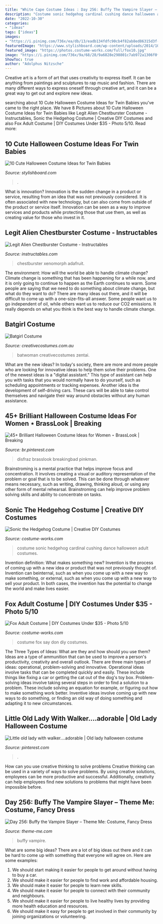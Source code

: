 ```yaml
---
title: "White Cape Costume Ideas : Day 256: Buffy The Vampire Slayer – Theme Me: Costume, Fancy Dress"
description: "Costume sonic hedgehog cardinal cushing dance halloween adult costumes"
date: "2022-10-30"
categories:
- "ideas"
tags: ["ideas"]
images:
- "https://i.pinimg.com/736x/ea/db/13/eadb134fdfc90cb4f82ab8ed86315d3f--old-lady-costume-grandma-costume.jpg"
featuredImage: "https://www.stylishboard.com/wp-content/uploads/2014/10/326.jpg"
featured_image: "https://photos.costume-works.com/full/fox10.jpg"
image: "https://i.pinimg.com/736x/9a/68/28/9a6828e298801c7ab972a1306f0fd256.jpg"
ShowToc: true
author: "Adolphus Nitzsche"
---
```



Creative art is a form of art that uses creativity to express itself. It can be anything from paintings and sculptures to rap music and fashion. There are many different ways to express oneself through creative art, and it can be a great way to get out and explore new ideas.

	

		
searching about 10 Cute Halloween Costume Ideas for Twin Babies you've came to the right place. We have 8 Pictures about 10 Cute Halloween Costume Ideas for Twin Babies like Legit Alien Chestburster Costume - Instructables, Sonic the Hedgehog Costume | Creative DIY Costumes and also Fox Adult Costume | DIY Costumes Under $35 - Photo 5/10. Read more:
		
    
## 10 Cute Halloween Costume Ideas For Twin Babies

<img loading=lazy src="https://www.stylishboard.com/wp-content/uploads/2014/10/326.jpg" onerror="this.onerror=null;this.src='https://tse3.mm.bing.net/th?id=OIP.OmFm0nhOgHw03jowWNUkHwHaGs&amp;pid=15.1';" alt="10 Cute Halloween Costume Ideas for Twin Babies">

_Source: stylishboard.com_

>. 

	

What is innovation?
Innovation is the sudden change in a product or service, resulting from an idea that was not previously considered. It is often associated with new technology, but can also come from outside of the product or service itself. Innovation can be seen as a way to improve services and products while protecting those that use them, as well as creating value for those who invest in it.

    
## Legit Alien Chestburster Costume - Instructables

<img loading=lazy src="https://content.instructables.com/ORIG/FGU/97P6/H6S4GI0I/FGU97P6H6S4GI0I.jpg?auto=webp&amp;frame=1" onerror="this.onerror=null;this.src='https://tse4.mm.bing.net/th?id=OIP.lVSMwpHWc4i-mVsvBaWZtQHaJ4&amp;pid=15.1';" alt="Legit Alien Chestburster Costume - Instructables">

_Source: instructables.com_

>chestburster xenomorph adafruit. 

	

The environment: How will the world be able to handle climate change?
Climate change is something that has been happening for a while now, and it is only going to continue to happen as the Earth continues to warm. Some people are saying that we need to do something about climate change, but what do they want to do? There are many ideas out there, and it will be difficult to come up with a one-size-fits-all answer. Some people want us to go independent of oil, while others want us to reduce our CO2 emissions. It really depends on what you think is the best way to handle climate change.

    
## Batgirl Costume

<img loading=lazy src="https://www.creativecostumes.com.au/wp-content/uploads/2014/02/P1040385-682x1024.jpg" onerror="this.onerror=null;this.src='https://tse2.mm.bing.net/th?id=OIP.lotVndBRh0ZuN5baypVnygHaLH&amp;pid=15.1';" alt="Batgirl Costume">

_Source: creativecostumes.com.au_

>batwoman creativecostumes zentai. 

	

What are the new ideas?
In today's society, there are more and more people who are looking for innovative ideas to help them solve their problems. One of the newest ideas is a "digital assistant." This type of assistant can help you with tasks that you would normally have to do yourself, such as scheduling appointments or tracking expenses. Another idea is the development of self-driving cars. These cars will be able to take control themselves and navigate their way around obstacles without any human assistance.

    
## 45+ Brilliant Halloween Costume Ideas For Women ⋆ BrassLook | Breaking

<img loading=lazy src="https://i.pinimg.com/736x/9a/68/28/9a6828e298801c7ab972a1306f0fd256.jpg" onerror="this.onerror=null;this.src='https://tse4.mm.bing.net/th?id=OIP.lcVFWvA0A9Ynm6q4n2mdZwHaNK&amp;pid=15.1';" alt="45+ Brilliant Halloween Costume Ideas for Women ⋆ BrassLook | Breaking">

_Source: br.pinterest.com_

>disfraz brasslook breakingbad pinkman. 

	

Brainstroming is a mental practice that helps improve focus and concentration. It involves creating a visual or auditory representation of the problem or goal that is to be solved. This can be done through whatever means necessary, such as writing, drawing, thinking aloud, or using any other form of mental rehearsal. Brainstroming can help improve problem solving skills and ability to concentrate on tasks.

    
## Sonic The Hedgehog Costume | Creative DIY Costumes

<img loading=lazy src="https://photos.costume-works.com/full/sonic_the_hedgehog22.jpg" onerror="this.onerror=null;this.src='https://tse3.mm.bing.net/th?id=OIP.zhXJGRjUZbyrOm26xC9OFAHaLO&amp;pid=15.1';" alt="Sonic the Hedgehog Costume | Creative DIY Costumes">

_Source: costume-works.com_

>costume sonic hedgehog cardinal cushing dance halloween adult costumes. 

	

Invention definition: What makes something new?
Invention is the process of coming up with a new idea or product that was not previously thought of. Invention can beinternal, such as when you come up with a new way to make something, or external, such as when you come up with a new way to sell your product. In both cases, the invention has the potential to change the world and make lives easier.

    
## Fox Adult Costume | DIY Costumes Under $35 - Photo 5/10

<img loading=lazy src="https://photos.costume-works.com/full/fox10.jpg" onerror="this.onerror=null;this.src='https://tse2.mm.bing.net/th?id=OIP.tPhdBxVzmdXEV30xNy5lVgHaMZ&amp;pid=15.1';" alt="Fox Adult Costume | DIY Costumes Under $35 - Photo 5/10">

_Source: costume-works.com_

>costume fox say don diy costumes. 

	

The Three Types of Ideas: What are they and how should you use them?
Ideas are a type of ammunition that can be used to improve a person's productivity, creativity and overall outlook. There are three main types of ideas: operational, problem-solving and innovative.
Operational ideas involve tasks that can be completed quickly and easily. These include things like fixing a car or getting the cat out of the dog's toy box. Problem-solving ideas involve taking several steps in order to find a solution to a problem. These include solving an equation for example, or figuring out how to make something work better. Inventive ideas involve coming up with new ways to do something, or finding an old way of doing something and adapting it to new circumstances.

    
## Little Old Lady With Walker....adorable | Old Lady Halloween Costume

<img loading=lazy src="https://i.pinimg.com/736x/ea/db/13/eadb134fdfc90cb4f82ab8ed86315d3f--old-lady-costume-grandma-costume.jpg" onerror="this.onerror=null;this.src='https://tse4.mm.bing.net/th?id=OIP.HIme2cByCAfxA489m48NhgAAAA&amp;pid=15.1';" alt="Little old lady with walker....adorable | Old lady halloween costume">

_Source: pinterest.com_

>. 

	

How can you use creative thinking to solve problems
Creative thinking can be used in a variety of ways to solve problems. By using creative solutions, employees can be more productive and successful. Additionally, creativity can help employees find new solutions to problems that might have been impossible before.

    
## Day 256: Buffy The Vampire Slayer – Theme Me: Costume, Fancy Dress

<img loading=lazy src="https://thememedotcom.files.wordpress.com/2013/03/buffy-costume-mid-staking.jpg" onerror="this.onerror=null;this.src='https://tse4.mm.bing.net/th?id=OIP.2Z5lbCHQsPssn0Ar9mlhvgHaK_&amp;pid=15.1';" alt="Day 256: Buffy the Vampire Slayer – Theme Me: Costume, Fancy Dress">

_Source: theme-me.com_

>buffy vampire. 

	

What are some big ideas?
There are a lot of big ideas out there and it can be hard to come up with something that everyone will agree on. Here are some examples:
1. We should start making it easier for people to get around without having to buy a car.
2. We should make it easier for people to find work and affordable housing.
3. We should make it easier for people to learn new skills.
4. We should make it easier for people to connect with their community and neighbours.
5. We should make it easier for people to live healthy lives by providing more health education and resources.
6. We should make it easy for people to get involved in their community by joining organizations or volunteering.

